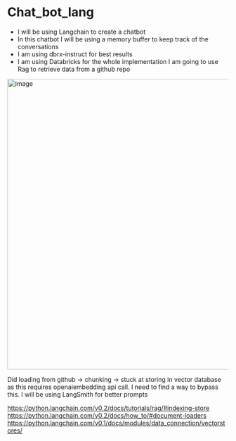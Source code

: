 # Chat_bot_lang
- I will be using Langchain to create a chatbot 
- In this chatbot I will be using a memory buffer to keep track of the conversations
- I am using dbrx-instruct for best results
- I am using Databricks for the whole implementation
I am going to use Rag to retrieve data from a github repo

<img width="661" alt="image" src="https://github.com/user-attachments/assets/3abda68d-c90c-4283-b30e-e6185ee88c89">

Did loading from github -> chunking -> stuck at storing in vector database as this requires openaiembedding api call. I need to find a way to bypass this.
I will be using LangSmith for better prompts

https://python.langchain.com/v0.2/docs/tutorials/rag/#indexing-store
https://python.langchain.com/v0.2/docs/how_to/#document-loaders
https://python.langchain.com/v0.1/docs/modules/data_connection/vectorstores/
